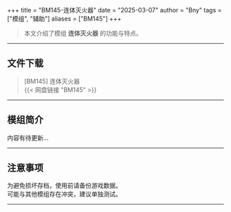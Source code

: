 +++
title = "BM145-连体灭火器"
date = "2025-03-07"
author = "Bny"
tags = ["模组", "辅助"]
aliases = ["BM145"]
+++

> 本文介绍了模组 **连体灭火器** 的功能与特点。

---

## 文件下载

> [BM145] 连体灭火器  
{{< 网盘链接 "BM145" >}}  

---

## 模组简介

>  
内容有待更新...  

---

## 注意事项

>  
为避免损坏存档，使用前请备份游戏数据。  
可能与其他模组存在冲突，建议单独测试。  

---

